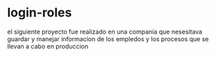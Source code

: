 # login-roles
el siguiente proyecto fue realizado en una compania que nesesitava guardar y manejar informacion de los empledos y los procesos que se llevan a cabo en produccion 

